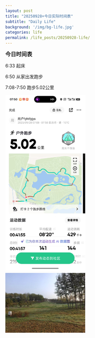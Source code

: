 ```yaml
---
layout: post
title: "20250928+今日实际时间表"
subtitle: "Daily Life"
background: '/img/bg-life.jpg'
categories: life
permalink: /life_posts/20250928-life/
---
```

**<span style="font-size: 120%">今日时间表</span>**



6:33 起床

6:50 从家出发跑步

7:08-7:50 跑步5.02公里

<div style="
  column-count: 2;
  column-gap: 5px;
  max-width: 700px;
  margin: 0 auto;
">
  <img src="/img/life/20250928/bg-run.jpg" style="width:100%; margin-bottom:5px;">
  <img src="/img/life/20250928/bg-run1.jpg" style="width:100%; margin-bottom:5px;">
</div>


